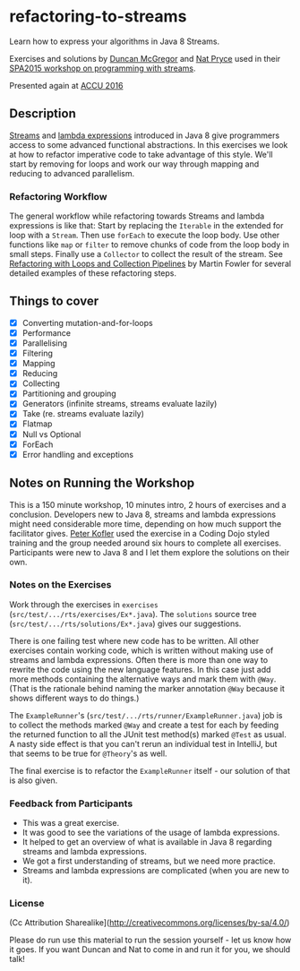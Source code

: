 # refactoring-to-streams

Learn how to express your algorithms in Java 8 Streams.

Exercises and solutions by [Duncan McGregor](https://twitter.com/duncanmcg)
and [Nat Pryce](https://twitter.com/natpryce) used in their
[SPA2015 workshop on programming with streams](http://www.spaconference.org/spa2015/sessions/session647.html).

Presented again at [ACCU 2016](http://accu.org/index.php/conferences/accu_conference_2016/accu2016_sessions#Refactoring_to_Streams)

## Description

[Streams](https://docs.oracle.com/javase/tutorial/collections/streams/) and
[lambda expressions](https://docs.oracle.com/javase/tutorial/java/javaOO/lambdaexpressions.html)
introduced in Java 8 give programmers access to some advanced functional abstractions.
In this exercises we look at how to refactor imperative code to take advantage of
this style. We'll start by removing for loops and work our way through mapping and
reducing to advanced parallelism.

### Refactoring Workflow

The general workflow while refactoring towards Streams and lambda expressions is like that:
Start by replacing the `Iterable` in the extended for loop with a `Stream`. Then use `forEach` to
execute the loop body. Use other functions like `map` or `filter` to remove chunks of code from
the loop body in small steps. Finally use a `Collector` to collect the result of the stream.
See [Refactoring with Loops and Collection Pipelines](http://martinfowler.com/articles/refactoring-pipelines.html)
by Martin Fowler for several detailed examples of these refactoring steps.

## Things to cover

* [x] Converting mutation-and-for-loops
* [x] Performance
* [x] Parallelising
* [x] Filtering
* [x] Mapping
* [x] Reducing
* [x] Collecting
* [x] Partitioning and grouping
* [x] Generators (infinite streams, streams evaluate lazily)
* [x] Take (re. streams evaluate lazily)
* [x] Flatmap
* [x] Null vs Optional<T>
* [x] ForEach
* [x] Error handling and exceptions

## Notes on Running the Workshop
This is a 150 minute workshop, 10 minutes intro, 2 hours of exercises and a conclusion.
Developers new to Java 8, streams and lambda expressions might need considerable more time,
depending on how much support the facilitator gives. [Peter Kofler](https://twitter.com/codecopkofler)
used the exercise in a Coding Dojo styled training and the group needed around six hours
to complete all exercises. Participants were new to Java 8 and I let them explore the
solutions on their own.

### Notes on the Exercises

Work through the exercises in `exercises` (`src/test/.../rts/exercises/Ex*.java`).
The `solutions` source tree (`src/test/.../rts/solutions/Ex*.java`) gives our suggestions.

There is one failing test where new code has to be written. All other exercises contain
working code, which is written without making use of streams and lambda expressions.
Often there is more than one way to rewrite the code using the new language features.
In this case just add more methods containing the alternative ways and mark them with
`@Way`. (That is the rationale behind naming the marker annotation `@Way` because it
shows different ways to do things.)

The `ExampleRunner`'s (`src/test/.../rts/runner/ExampleRunner.java`) job is to collect the
methods marked `@Way` and create a test for each by feeding the returned function to all the
JUnit test method(s) marked `@Test` as usual. A nasty side effect is that you can't rerun
an individual test in IntelliJ, but that seems to be true for `@Theory`'s as well.

The final exercise is to refactor the `ExampleRunner` itself - our solution of that is also given.

### Feedback from Participants

* This was a great exercise.
* It was good to see the variations of the usage of lambda expressions.
* It helped to get an overview of what is available in Java 8 regarding streams and lambda expressions.
* We got a first understanding of streams, but we need more practice.
* Streams and lambda expressions are complicated (when you are new to it).

### License

(Cc Attribution Sharealike](http://creativecommons.org/licenses/by-sa/4.0/)

Please do run use this material to run the session yourself - let us know how it goes. If you want Duncan and Nat
to come in and run it for you, we should talk!
